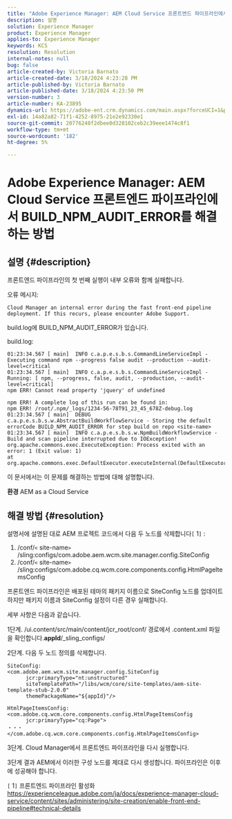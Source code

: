 ```yaml
---
title: "Adobe Experience Manager: AEM Cloud Service 프론트엔드 파이프라인에서 BUILD_NPM_AUDIT_ERROR를 해결하는 방법"
description: 설명
solution: Experience Manager
product: Experience Manager
applies-to: Experience Manager
keywords: KCS
resolution: Resolution
internal-notes: null
bug: false
article-created-by: Victoria Barnato
article-created-date: 3/18/2024 4:23:28 PM
article-published-by: Victoria Barnato
article-published-date: 3/18/2024 4:23:50 PM
version-number: 3
article-number: KA-23895
dynamics-url: https://adobe-ent.crm.dynamics.com/main.aspx?forceUCI=1&pagetype=entityrecord&etn=knowledgearticle&id=890d92d5-43e5-ee11-904c-00224806b7b2
exl-id: 14a82a82-71f1-4252-8975-21e2e92330e1
source-git-commit: 20776248f2dbee0d328102ceb2c39eee1474c8f1
workflow-type: tm+mt
source-wordcount: '182'
ht-degree: 5%

---
```


# Adobe Experience Manager: AEM Cloud Service 프론트엔드 파이프라인에서 BUILD_NPM_AUDIT_ERROR를 해결하는 방법

## 설명 {#description}


프론트엔드 파이프라인의 첫 번째 실행이 내부 오류와 함께 실패합니다.

오류 메시지:


```
Cloud Manager an internal error during the fast front-end pipeline deployment. If this recurs, please encounter Adobe Support.
```


build.log에 BUILD_NPM_AUDIT_ERROR가 있습니다.

build.log:


```
01:23:34.567 [ main]  INFO c.a.p.e.s.b.s.CommandLineServiceImpl - Executing command npm --progress false audit --production --audit-level=critical
01:23:34.567 [ main]  INFO c.a.p.e.s.b.s.CommandLineServiceImpl - Running: [ npm, --progress, false, audit, --production, --audit-level=critical] 
npm ERR! Cannot read property 'jquery' of undefined

npm ERR! A complete log of this run can be found in:
npm ERR! /root/.npm/_logs/1234-56-78T91_23_45_678Z-debug.log
01:23:34.567 [ main]  DEBUG c.a.p.e.s.b.s.w.AbstractBuildWorkflowService - Storing the default errorCode BUILD_NPM_AUDIT_ERROR for step build on repo <site-name>
01:23:34.567 [ main]  INFO c.a.p.e.s.b.s.w.NpmBuildWorkflowService - Build and scan pipeline interrupted due to IOException!
org.apache.commons.exec.ExecuteException: Process exited with an error: 1 (Exit value: 1)
at org.apache.commons.exec.DefaultExecutor.executeInternal(DefaultExecutor.java:404)
```


이 문서에서는 이 문제를 해결하는 방법에 대해 설명합니다.

<b>환경</b>
AEM as a Cloud Service


## 해결 방법 {#resolution}


설명서에 설명된 대로 AEM 프로젝트 코드에서 다음 두 노드를 삭제합니다`[` 1`]` :

1. /conf/`<` site-name`>` /sling:configs/com.adobe.aem.wcm.site.manager.config.SiteConfig
2. /conf/`<` site-name`>` /sling:configs/com.adobe.cq.wcm.core.components.config.HtmlPageItemsConfig

프론트엔드 파이프라인은 배포된 테마의 패키지 이름으로 SiteConfig 노드를 업데이트하지만 패키지 이름과 SiteConfig 설정이 다른 경우 실패합니다.

세부 사항은 다음과 같습니다.

1단계. /ui.content/src/main/content/jcr_root/conf/ 경로에서 .content.xml 파일을 확인합니다.__appId__/_sling_configs/

2단계. 다음 두 노드 정의를 삭제합니다.


```
SiteConfig:
<com.adobe.aem.wcm.site.manager.config.SiteConfig
      jcr:primaryType="nt:unstructured"
      siteTemplatePath="/libs/wcm/core/site-templates/aem-site-template-stub-2.0.0"
      themePackageName="${appId}"/>
```



```
HtmlPageItemsConfig:
<com.adobe.cq.wcm.core.components.config.HtmlPageItemsConfig
      jcr:primaryType="cq:Page">
・・・
</com.adobe.cq.wcm.core.components.config.HtmlPageItemsConfig>
```


3단계. Cloud Manager에서 프론트엔드 파이프라인을 다시 실행합니다.

3단계 결과 AEM에서 이러한 구성 노드를 제대로 다시 생성합니다. 파이프라인은 이후에 성공해야 합니다.

`[` 1`]`  프론트엔드 파이프라인 활성화 https://experienceleague.adobe.com/ja/docs/experience-manager-cloud-service/content/sites/administering/site-creation/enable-front-end-pipeline#technical-details
